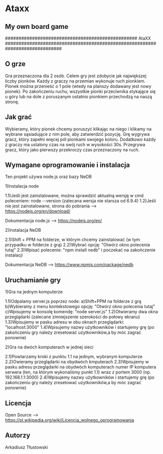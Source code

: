 # Ataxx
My own board game 
---
################################################# AtaXX #############################################################################


## O grze

Gra przeznaczona dla 2 osób. Celem gry jest zdobycie jak największej liczby pionków.
Każdy z graczy na przemian wykonuje ruch pionkiem. 
Pionek można przenieść o 1 pole (wtedy na planszy dodawany jest nowy pionek). 
Po zakończeniu ruchu, wszystkie pionki przeciwnika stykające się u góry lub na dole z poruszanym ostatnio pionkiem przechodzą na naszą stronę.




## Jak grać

Wybieramy, który pionek chcemy poruszyć klikając na niego i klikamy na wybrane sąsiadujące z nim pole, aby zatwierdzić pozycję.
Grę wygrywa gracz, który zapełni więcej pól pionkami swojego koloru. Dodatkowo każdy z graczy ma ustalony czas na swój ruch w wysokości 30s.
Przegrywa gracz, który jako pierwszy przekroczy czas przeznaczony na ruch.



## Wymagane oprogramowanie i instalacja

Ten projekt używa node.js oraz bazy NeDB

1)Instalacja node

1.1)Jeśli jest zainstalowane, można sprawdzić aktualną wersję w cmd poleceniem: node --version (zalecana wersja nie starsza od 6.9.4)
1.2)Jeśli nie jest zainstalowane, strona do pobrania --> https://nodejs.org/en/download/

Dokumentacja node.js --> https://nodejs.org/en/

2)Instalacja NeDB

2.1)Shift + PPM na folderze, w którym chcemy zainstalować (w tym przypadku w folderze z grą)
2.2)Wybrać opcję: "Otwórz okno polecenia tutaj"
2.3)Wpisać polecenie: "npm install nedb" i poczekać na zakończenie instalacji

Dokumentacja NeDB --> https://www.npmjs.com/package/nedb



## Uruchamianie gry

1)Gra na jednym komputerze

1.1)Odpalamy server.js poprzez node:
a)Shift+PPM na folderze z grą
b)Wybieramy z menu kontekstowego opcję: "Otwórz okno polecenia tutaj"
c)Wpisujemy w konsolę komendę: "node server.js"
1.2)Otwieramy dwa okna przeglądarki (zalecane zmniejszenie szerokości do połowy ekranu)
1.3)Wpisujemy w pasku adresu w obu oknach przeglądarki: "localhost:3000"
1.4)Wpisujemy nazwy użytkowników i startujemy grę (po zakończeniu gry należy zresetować uzytkowników,a by móc zagrać ponownie)


2)Gra na dwóch komputerach w jednej sieci

2.1)Powtarzamy kroki z punktu 1.1 na jednym, wybranym komputerze
2.2)Owieramy przeglądarki na obydwóch kmputerach
2.3)Wpisujemy w pasku adresu przeglądarki na obydwóch komputerach numer IP komputera serwera (ten, na którym wykonaliśmy punkt 1.1) wraz z portem 3000 (np. 192.168.1.1:3000)
2.4)Wpisujemy nazwy użytkowników i startujemy grę (po zakończeniu gry należy zresetować uzytkowników,a by móc zagrać ponownie)



## Licencja

Open Source --> https://pl.wikipedia.org/wiki/Licencja_wolnego_oprogramowania



## Autorzy

Arkadiusz Tłustowski
